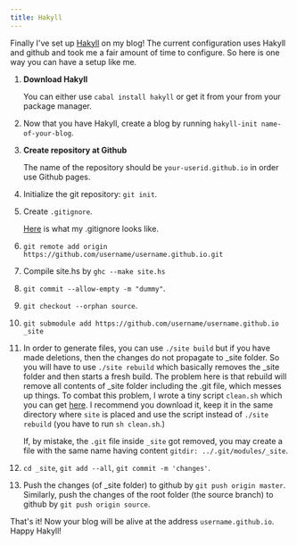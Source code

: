 ```yaml
---
title: Hakyll
---
```


Finally I've set up [Hakyll](http://jaspervdj.be/hakyll/) on my blog!
The current configuration uses Hakyll and github and took  me a fair amount of time to configure.
So here is one way you can have a setup like me.

1. **Download Hakyll**

	You can either use `cabal install hakyll` or get it from your from your package manager.

2. Now that you have Hakyll, create a blog by running `hakyll-init name-of-your-blog`.

3. **Create repository at Github**

	The name of the repository should be `your-userid.github.io` in order use Github pages.

4. Initialize the git repository: `git init`.

5. Create `.gitignore`.

	[Here](https://github.com/blog1729/blog1729.github.io/blob/source/.gitignore) is what my .gitignore looks like.

6. `git remote add origin https://github.com/username/username.github.io.git`

7. Compile site.hs by `ghc --make site.hs`

8. `git commit --allow-empty -m "dummy"`.

9. `git checkout --orphan source`.

10. `git submodule add https://github.com/username/username.github.io _site`

11. In order to generate files, you can use `./site build` but if you have made deletions, then the changes do not propagate to _site folder. So you will have to use `./site rebuild` which basically removes the _site folder and then starts a fresh build. The problem here is that rebuild will remove all contents of _site folder including the .git file, which messes up things. To combat this problem, I wrote a tiny script `clean.sh` which you can get [here](https://github.com/blog1729/blog1729.github.io/blob/source/clean.sh). I recommend you download it, keep it in the same directory where `site` is placed and use the script instead of `./site rebuild` (you have to run `sh clean.sh`.)

	If, by mistake, the `.git` file inside `_site` got removed, you may create a file with the same name having content `gitdir: ../.git/modules/_site`.

12. `cd _site`, `git add --all`, `git commit -m 'changes'`.

13. Push the changes (of _site folder) to github by `git push origin master`.
	Similarly, push the changes of the root folder (the source branch) to github by `git push origin source`.

That's it! Now your blog will be alive at the address `username.github.io`. Happy Hakyll!

	
	
